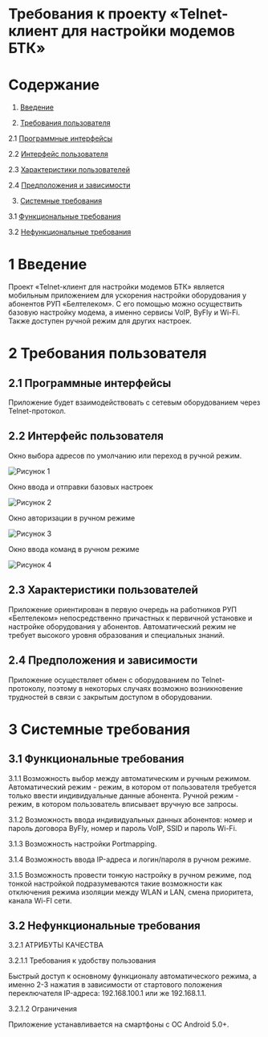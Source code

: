 # Требования к проекту «Telnet-клиент для настройки модемов БТК» #

# Содержание #

1. [Введение]()

2. [Требования пользователя]()

2.1 [Программные интерфейсы]()

2.2 [Интерфейс пользователя]()

2.3 [Характеристики пользователей]()

2.4 [Предположения и зависимости]()

3. [Системные требования]()

3.1 [Функциональные требования]()

3.2 [Нефункциональные требования]()

# 1 Введение #

Проект «Telnet-клиент для настройки модемов БТК» является мобильным приложением для ускорения настройки оборудования у абонентов РУП «Белтелеком». С его помощью можно осуществить базовую настройку модема, а именно сервисы VoIP, ByFly и Wi-Fi. Также доступен ручной режим для других настроек.

# 2 Требования пользователя #

## 2.1 Программные интерфейсы ##

Приложение будет взаимодействовать с сетевым оборудованием через Telnet-протокол.

## 2.2 Интерфейс пользователя ##

Окно выбора адресов по умолчанию или переход в ручной режим.

 ![Рисунок 1](https://github.com/TischenkoArseny/TRTPO-Project/blob/master/Images/MainMenu.png)

Окно ввода и отправки базовых настроек

 ![Рисунок 2](https://github.com/TischenkoArseny/TRTPO-Project/blob/master/Images/AutoMode.png)

Окно авторизации в ручном режиме
 
 ![Рисунок 3](https://github.com/TischenkoArseny/TRTPO-Project/blob/master/Images/ManualModeMenu.png)
 
Окно ввода команд в ручном режиме

 ![Рисунок 4](https://github.com/TischenkoArseny/TRTPO-Project/blob/master/Images/ManualMode.png)
 
## 2.3 Характеристики пользователей ##

Приложение ориентирован в первую очередь на работников РУП «Белтелеком» непосредственно причастных к первичной установке и настройке оборудования у абонентов. Автоматический режим не требует высокого уровня образования и специальных знаний.

## 2.4 Предположения и зависимости ##

Приложение осуществляет обмен с оборудованием по Telnet-протоколу, поэтому в некоторых случаях возможно возникновение трудностей в связи с закрытым доступом в оборудовании.

# 3 Системные требования #

## 3.1	 Функциональные требования ##

3.1.1	Возможность выбор между автоматическим и ручным режимом. Автоматический режим - режим, в котором от пользователя требуется только ввести индивидуальные данные абонента. Ручной режим - режим, в котором пользователь вписывает вручную все запросы.

3.1.2	Возможность ввода индивидуальных данных абонентов: номер и пароль договора ByFly, номер и пароль VoIP, SSID и пароль Wi-Fi.

3.1.3	Возможность настройки Portmapping.

3.1.4	Возможность ввода IP-адреса и логин/пароля в ручном режиме.

3.1.5	Возможность провести тонкую настройку в ручном режиме, под тонкой настройкой подразумеваются такие возможности как отключения режима изоляции между WLAN и LAN, смена приоритета, канала Wi-FI сети.

## 3.2 Нефункциональные требования ##

3.2.1 АТРИБУТЫ КАЧЕСТВА

3.2.1.1 Требования к удобству пользования

Быстрый доступ к основному функционалу автоматического режима, а именно 2-3 нажатия в зависимости от стартового положения переключателя IP-адреса: 192.168.100.1 или же 192.168.1.1.

3.2.1.2 Ограничения

Приложение устанавливается на смартфоны с ОС Android 5.0+.

